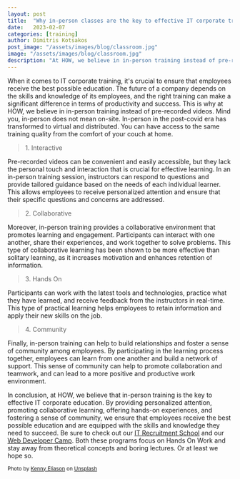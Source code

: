 ```yaml
---
layout: post
title:  "Why in-person classes are the key to effective IT corporate training"
date:   2023-02-07
categories: [training]
author: Dimitris Kotsakos
post_image: "/assets/images/blog/classroom.jpg"
image: "/assets/images/blog/classroom.jpg"
description: "At HOW, we believe in in-person training instead of pre-recorded videos. This blog post explains our reasons."
---
```


When it comes to IT corporate training, it's crucial to ensure that employees receive the best possible education. The future of a company depends on the skills and knowledge of its employees, and the right training can make a significant difference in terms of productivity and success. This is why at HOW, we believe in in-person training instead of pre-recorded videos. Mind you, in-person does not mean on-site. In-person in the post-covid era has transformed to virtual and distributed. You can have access to the same training quality from the comfort of your couch at home. 

<blockquote class="blockquote single-quote">
1. Interactive
</blockquote>
Pre-recorded videos can be convenient and easily accessible, but they lack the personal touch and interaction that is crucial for effective learning. In an in-person training session, instructors can respond to questions and provide tailored guidance based on the needs of each individual learner. This allows employees to receive personalized attention and ensure that their specific questions and concerns are addressed.

<blockquote class="blockquote single-quote">
2. Collaborative
</blockquote>
Moreover, in-person training provides a collaborative environment that promotes learning and engagement. Participants can interact with one another, share their experiences, and work together to solve problems. This type of collaborative learning has been shown to be more effective than solitary learning, as it increases motivation and enhances retention of information.

<blockquote class="blockquote single-quote">
3. Hands On
</blockquote>
Participants can work with the latest tools and technologies, practice what they have learned, and receive feedback from the instructors in real-time. This type of practical learning helps employees to retain information and apply their new skills on the job.

<blockquote class="blockquote single-quote">
4. Community
</blockquote>
Finally, in-person training can help to build relationships and foster a sense of community among employees. By participating in the learning process together, employees can learn from one another and build a network of support. This sense of community can help to promote collaboration and teamwork, and can lead to a more positive and productive work environment.

In conclusion, at HOW, we believe that in-person training is the key to effective IT corporate education. By providing personalized attention, promoting collaborative learning, offering hands-on experiences, and fostering a sense of community, we ensure that employees receive the best possible education and are equipped with the skills and knowledge they need to succeed. Be sure to check out our <a href="/projects/it-recruitment-school">IT Recruitment School</a> and our <a href="/projects/web-developer-bootcamp">Web Developer Camp</a>. Both these programs focus on Hands On Work and stay away from theoretical concepts and boring lectures. Or at least we hope so. 

<small>Photo by <a href="https://unsplash.com/@neonbrand?utm_source=unsplash&utm_medium=referral&utm_content=creditCopyText">Kenny Eliason</a> on <a href="https://unsplash.com/photos/1-aA2Fadydc?utm_source=unsplash&utm_medium=referral&utm_content=creditCopyText">Unsplash</a></small>


